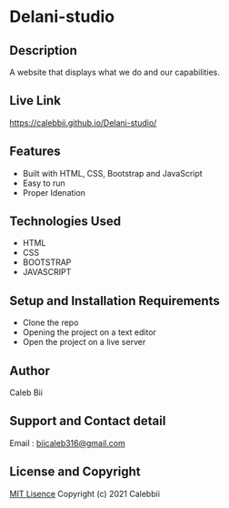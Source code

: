 # Delani-studio

## Description
A website that displays what we do and our capabilities.
## Live Link
https://calebbii.github.io/Delani-studio/

## Features
* Built with HTML, CSS, Bootstrap and JavaScript
* Easy to run
* Proper Idenation

## Technologies Used
* HTML
* CSS
* BOOTSTRAP
* JAVASCRIPT

## Setup and Installation Requirements
* Clone the repo
* Opening the project on a text editor
* Open the project on a live server

## Author
Caleb Bii

## Support and Contact detail
Email : biicaleb316@gmail.com

## License and Copyright 
[MIT Lisence](https://github.com/Calebbii/Delani-studio/blob/master/LICENSE) Copyright (c) 2021 Calebbii

